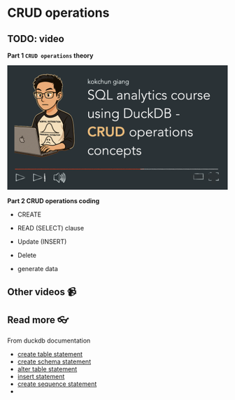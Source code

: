 # CRUD operations

## TODO: video

**Part 1 `CRUD operations` theory** 

<a href="https://youtu.be/uXs20Ciwi9A" target="_blank">
  <img src="https://github.com/kokchun/assets/blob/main/duckdb_analytics/crup_concepts.png?raw=true" alt="CRUD operations in duckdb sql" width="600">
</a>

**Part 2 CRUD operations coding**

<!-- <a href="https://youtu.be/5HfMStIvp10" target="_blank">
  <img src="https://github.com/kokchun/assets/blob/main/sql/06_a_crud_operations.png?raw=true" alt="CRUD operations in duckdb sql" width="600">
</a> -->





- CREATE 
- READ (SELECT) clause
- Update (INSERT)
- Delete

- generate data

## Other videos 📹

## Read more 👓

From duckdb documentation
- [create table statement](https://duckdb.org/docs/sql/statements/create_table.html)
- [create schema statement](https://duckdb.org/docs/sql/statements/create_schema)
- [alter table statement](https://duckdb.org/docs/sql/statements/alter_table)
- [insert statement](https://duckdb.org/docs/sql/statements/insert)
- [create sequence statement](https://duckdb.org/docs/sql/statements/create_sequence)
- 